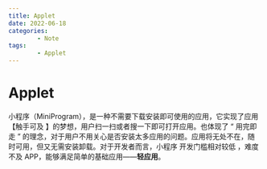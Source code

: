 ```yaml
---
title: Applet
date: 2022-06-18
categories:
        - Note
tags:
        - Applet
---
```


# Applet

小程序（MiniProgram），是一种不需要下载安装即可使用的应用，它实现了应用 【触手可及 】的梦想，用户扫一扫或者搜一下即可打开应用。也体现了 “ 用完即走 ” 的理念，对于用户不用关心是否安装太多应用的问题。应用将无处不在，随时可用，但又无需安装卸载。对于开发者而言，小程序 开发门槛相对较低 ，难度不及 APP，能够满足简单的基础应用——**轻应用**。
